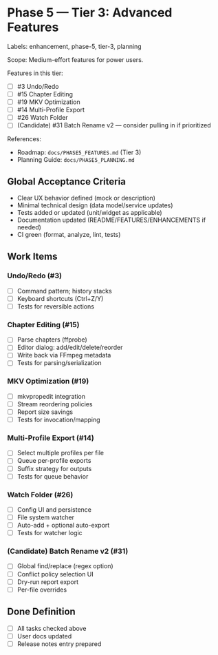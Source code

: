 # Phase 5 — Tier 3: Advanced Features

Labels: enhancement, phase-5, tier-3, planning

Scope: Medium-effort features for power users.

Features in this tier:
- [ ] #3 Undo/Redo
- [ ] #15 Chapter Editing
- [ ] #19 MKV Optimization
- [ ] #14 Multi-Profile Export
- [ ] #26 Watch Folder
- [ ] (Candidate) #31 Batch Rename v2 — consider pulling in if prioritized

References:
- Roadmap: `docs/PHASE5_FEATURES.md` (Tier 3)
- Planning Guide: `docs/PHASE5_PLANNING.md`

## Global Acceptance Criteria
- Clear UX behavior defined (mock or description)
- Minimal technical design (data model/service updates)
- Tests added or updated (unit/widget as applicable)
- Documentation updated (README/FEATURES/ENHANCEMENTS if needed)
- CI green (format, analyze, lint, tests)

## Work Items

### Undo/Redo (#3)
- [ ] Command pattern; history stacks
- [ ] Keyboard shortcuts (Ctrl+Z/Y)
- [ ] Tests for reversible actions

### Chapter Editing (#15)
- [ ] Parse chapters (ffprobe)
- [ ] Editor dialog: add/edit/delete/reorder
- [ ] Write back via FFmpeg metadata
- [ ] Tests for parsing/serialization

### MKV Optimization (#19)
- [ ] mkvpropedit integration
- [ ] Stream reordering policies
- [ ] Report size savings
- [ ] Tests for invocation/mapping

### Multi-Profile Export (#14)
- [ ] Select multiple profiles per file
- [ ] Queue per-profile exports
- [ ] Suffix strategy for outputs
- [ ] Tests for queue behavior

### Watch Folder (#26)
- [ ] Config UI and persistence
- [ ] File system watcher
- [ ] Auto-add + optional auto-export
- [ ] Tests for watcher logic

### (Candidate) Batch Rename v2 (#31)
- [ ] Global find/replace (regex option)
- [ ] Conflict policy selection UI
- [ ] Dry-run report export
- [ ] Per-file overrides

## Done Definition
- [ ] All tasks checked above
- [ ] User docs updated
- [ ] Release notes entry prepared
